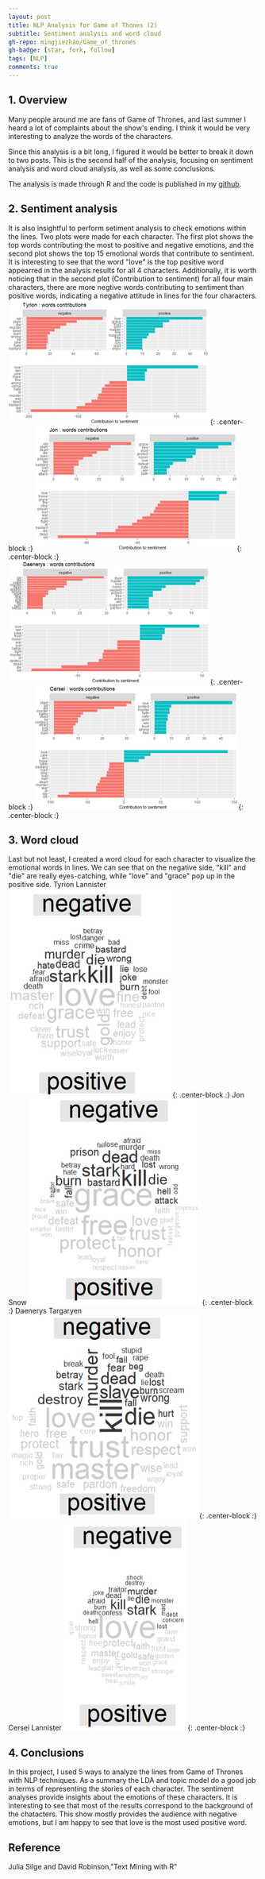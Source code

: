 ```yaml
---
layout: post
title: NLP Analysis for Game of Thones (2)
subtitle: Sentiment analysis and word cloud
gh-repo: mingjiezhao/Game_of_thrones
gh-badge: [star, fork, follow]
tags: [NLP]
comments: true
---
```


## 1. Overview
Many people around me are fans of Game of Thrones, and last summer I heard a lot of complaints about the show's ending. I think it would be very interesting to analyze the words of the characters.  

Since this analysis is a bit long, I figured it would be better to break it down to two posts. This is the second half of the analysis, focusing on sentiment analysis and word cloud analysis, as well as some conclusions. 

The analysis is made through R and the code is published in my [github](https://github.com/mingjiezhao/Game_of_thrones).

## 2. Sentiment analysis

It is also insightful to perform setiment analysis to check emotions within the lines. Two plots were made for each character. The first plot shows the top words contributing the most to positive and negative emotions, and the second plot shows the top 15 emotional words that contribute to sentiment. It is interesting to see that the word "love" is the top positive word appearred in the analysis results for all 4 characters. Additionally, it is worth noticing that in the second plot (Contribution to sentiment) for all four main characters, there are more negtive words contributing to sentiment than positive words, indicating a negative attitude in lines for the four characters.
![img4](https://github.com/mingjiezhao/mingjiezhao.github.io/blob/master/img/posts_imgs/post1-nlp/pic4.png?raw=true){: .center-block :}
![img5](https://github.com/mingjiezhao/mingjiezhao.github.io/blob/master/img/posts_imgs/post1-nlp/pic5.png?raw=true){: .center-block :}
![img6](https://github.com/mingjiezhao/mingjiezhao.github.io/blob/master/img/posts_imgs/post1-nlp/pic6.png?raw=true){: .center-block :}
![img7](https://github.com/mingjiezhao/mingjiezhao.github.io/blob/master/img/posts_imgs/post1-nlp/pic7.png?raw=true){: .center-block :}

## 3. Word cloud
Last but not least, I created a word cloud for each character to visualize the emotional words in lines. We can see that on the negative side, "kill" and "die" are really eyes-catching, while "love" and "grace" pop up in the positive side.
Tyrion Lannister
![img8](https://github.com/mingjiezhao/mingjiezhao.github.io/blob/master/img/posts_imgs/post1-nlp/pic8.png?raw=true){: .center-block :}
Jon Snow
![img9](https://github.com/mingjiezhao/mingjiezhao.github.io/blob/master/img/posts_imgs/post1-nlp/pic9.png?raw=true){: .center-block :}
Daenerys Targaryen
![img10](https://github.com/mingjiezhao/mingjiezhao.github.io/blob/master/img/posts_imgs/post1-nlp/pic10.png?raw=true){: .center-block :}
Cersei Lannister
![img11](https://github.com/mingjiezhao/mingjiezhao.github.io/blob/master/img/posts_imgs/post1-nlp/pic11.png?raw=true){: .center-block :}

## 4. Conclusions
In this project, I used 5 ways to analyze the lines from Game of Thrones with NLP techniques. As a summary the LDA and topic model do a good job in terms of representing the stories of each character. The sentiment analyses provide insights about the emotions of these characters. It is interesting to see that most of the results correspond to the background of the chatacters. This show mostly provides the audience with negative emotions, but I am happy to see that love is the most used positive word.

## Reference
Julia Silge and David Robinson,"Text Mining with R"



<!-- Here's a useless table:

| Number | Next number | Previous number |
| :------ |:--- | :--- |
| Five | Six | Four |
| Ten | Eleven | Nine |
| Seven | Eight | Six |
| Two | Three | One |


How about a yummy crepe?





## Boxes
You can add notification, warning and error boxes like this:

### Notification

{: .box-note}
**Note:** This is a notification box.

### Warning

{: .box-warning}
**Warning:** This is a warning box.

### Error

{: .box-error}
**Error:** This is an error box.
 -->